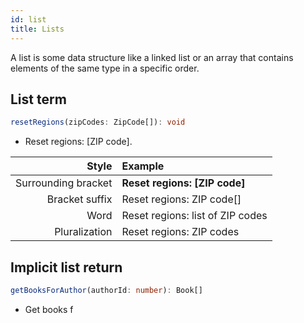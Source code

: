 ```yaml
---
id: list
title: Lists
---
```


A list is some data structure like a linked list or an array that contains elements of the same type in a specific order.

## List term

```typescript
resetRegions(zipCodes: ZipCode[]): void
```

* Reset regions: [ZIP code].

|               Style | Example                          |
| ------------------: | :------------------------------- |
| Surrounding bracket | **Reset regions: [ZIP code]**    |
|      Bracket suffix | Reset regions: ZIP code[]        |
|                Word | Reset regions: list of ZIP codes |
|       Pluralization | Reset regions: ZIP codes         |

## Implicit list return

```typescript
getBooksForAuthor(authorId: number): Book[]
```

* Get books f